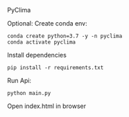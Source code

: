 PyClima

Optional: Create conda env:
```
conda create python=3.7 -y -n pyclima
conda activate pyclima
```

Install dependencies
```
pip install -r requirements.txt
```

Run Api:
```
python main.py
```

Open index.html in browser
